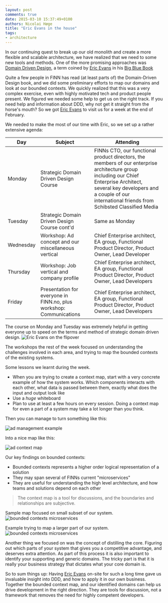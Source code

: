 ```yaml
---
layout: post
comments: true
date: 2015-03-10 15:37:49+0100
authors: Nicolai Høge
title: "Eric Evans in the house"
tags:
- architecture
---
```


In our continuing quest to break up our old monolith and create a more flexible and scalable architecture, we have realized that we need to some new tools and methods. One of the more promising approaches was [Domain Driven Design](http://domainlanguage.com/ddd/), a term coined by [Eric Evans](http://www.linkedin.com/in/ericevansddd/en) in his [Big Blue Book](http://www.amazon.com/exec/obidos/ASIN/0321125215/domainlanguag-20)


Quite a few people in FINN has read (at least parts of) the Domain-Driven Design book, and we did some preliminary efforts to map our domains and look at our bounded contexts. We quickly realized that this was a very complex exercise, even with highly motivated tech and product people present. We figured we needed some help to get us on the right track. If you need help and information about DDD, why not get it straight from the horse's mouth? So we got [Eric Evans](http://www.linkedin.com/in/ericevansddd/en) to visit us for a week at the end of February.

We needed to make the most of our time with Eric, so we set up a rather extensive agenda:

Day | Subject | Attending
----|---------|----------
Monday | Strategic Domain Driven Design Course | FINNs CTO, our functional product directors, the members of our enterprise architecture group including our Chief Enterprise Architect, several key developers and a couple of our international friends from Schibsted Classified Media
Tuesday | Strategic Domain Driven Design Course cont'd | Same as Monday
Wednesday | Workshop: Ad concept and our miscellaneous vertical | Chief Enterprise architect, EA group, Functional Product Director, Product Owner, Lead Developer
Thursday | Workshop: Job vertical and company profile | Chief Enterprise architect, EA group, Functional Product Director, Product Owner, Lead Developers
Friday | Presentation for everyone in FINN.no, plus workshop: Communications | Chief Enterprise architect, EA group, Functional Product Director, Product Owner, Lead Developers

The course on Monday and Tuesday was extremely helpful in getting everyone up to speed on the terms and method of strategic domain driven design.
![Eric Evans on the flipover](/images/2015-03-10-eric-evans-in-the-house/eric_flipover.jpg "Eric Evans on the flipover")

The workshops the rest of the week focused on understanding the challenges involved in each area, and trying to map the bounded contexts of the existing systems. 

Some lessons we learnt during the week.

* When you are trying to create a context map, start with a very concrete example of how the system works. Which components interacts with each other, what data is passed between them, exactly what does the input and output look like
* Use a *huge* whiteboard
* Plan to use at least a few hours on every session. Doing a context map for even a part of a system may take a lot longer than you think.

Then you can manage to turn something like this:

![ad management example](/images/2015-03-10-eric-evans-in-the-house/ad_management.jpg "Ad management example")

Into a nice map like this:

![ad context map](/images/2015-03-10-eric-evans-in-the-house/ad_management_context_map.jpg "Ad context map")

Our key findings on bounded contexts:

* Bounded contexts represents a higher order logical representation of a solution
* They may span several of FINNs current "microservices"
* They are useful for understanding the high level architecture, and how teams and solutions depend on each other

> The context map is a tool for discussions, and the boundaries and relationships are subjective. 

Sample map focused on small subset of our system.
![bounded contexts microservices](/images/2015-03-10-eric-evans-in-the-house/bounded_context_microservice.png "Bounded contexts and microservices")

Example trying to map a larger part of our system.
![bounded contexts microservices](/images/2015-03-10-eric-evans-in-the-house/finn_context_map.png "Bounded contexts and microservices")


Another thing we focused on was the concept of distilling the core. Figuring out which parts of your system that gives you a competitive advantage, and deserves extra attention. As part of this process it is also important to identify your supporting and generic domains. The tricky part is that it is really your business strategy that dictates what your core domain is.

So to sum things up: Having [Eric Evans](http://www.linkedin.com/in/ericevansddd/en) on-site for such a long time gave us invaluable insight into DDD, and how to apply it in our own business. Together the bounded context map, and our identified domains can help us drive development in the right direction. They are tools for discussion, not a framework that removes the need for highly competent developers.

